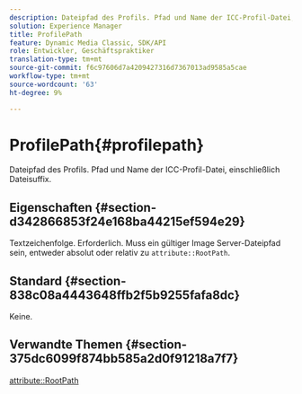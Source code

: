```yaml
---
description: Dateipfad des Profils. Pfad und Name der ICC-Profil-Datei, einschließlich Dateisuffix.
solution: Experience Manager
title: ProfilePath
feature: Dynamic Media Classic, SDK/API
role: Entwickler, Geschäftspraktiker
translation-type: tm+mt
source-git-commit: f6c97606d7a4209427316d7367013ad9585a5cae
workflow-type: tm+mt
source-wordcount: '63'
ht-degree: 9%

---
```



# ProfilePath{#profilepath}

Dateipfad des Profils. Pfad und Name der ICC-Profil-Datei, einschließlich Dateisuffix.

## Eigenschaften {#section-d342866853f24e168ba44215ef594e29}

Textzeichenfolge. Erforderlich. Muss ein gültiger Image Server-Dateipfad sein, entweder absolut oder relativ zu `attribute::RootPath`.

## Standard {#section-838c08a4443648ffb2f5b9255fafa8dc}

Keine.

## Verwandte Themen {#section-375dc6099f874bb585a2d0f91218a7f7}

[attribute::RootPath](../../../../../is-api/image-catalog/image-serving-api-ref/c-image-catalog-reference/c-attributes-reference/r-rootpath.md#reference-17d57e5967be403b8408fa7214017494)
